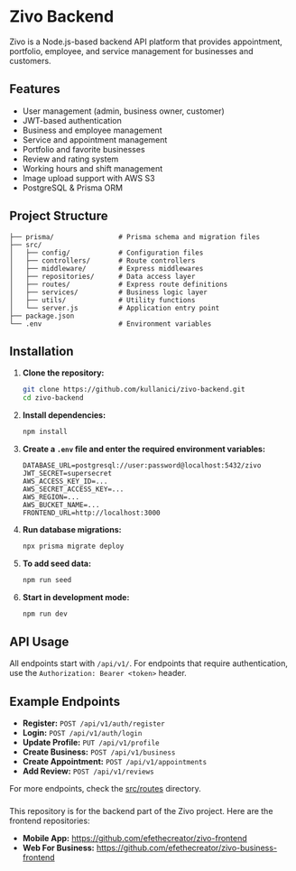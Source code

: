 # Zivo Backend

Zivo is a Node.js-based backend API platform that provides appointment, portfolio, employee, and service management for businesses and customers.

## Features

- User management (admin, business owner, customer)
- JWT-based authentication
- Business and employee management
- Service and appointment management
- Portfolio and favorite businesses
- Review and rating system
- Working hours and shift management
- Image upload support with AWS S3
- PostgreSQL & Prisma ORM

## Project Structure

```
├── prisma/                # Prisma schema and migration files
├── src/
│   ├── config/            # Configuration files
│   ├── controllers/       # Route controllers
│   ├── middleware/        # Express middlewares
│   ├── repositories/      # Data access layer
│   ├── routes/            # Express route definitions
│   ├── services/          # Business logic layer
│   ├── utils/             # Utility functions
│   └── server.js          # Application entry point
├── package.json
└── .env                   # Environment variables
```

## Installation

1. **Clone the repository:**
   ```sh
   git clone https://github.com/kullanici/zivo-backend.git
   cd zivo-backend
   ```

2. **Install dependencies:**
   ```sh
   npm install
   ```

3. **Create a `.env` file and enter the required environment variables:**
   ```
   DATABASE_URL=postgresql://user:password@localhost:5432/zivo
   JWT_SECRET=supersecret
   AWS_ACCESS_KEY_ID=...
   AWS_SECRET_ACCESS_KEY=...
   AWS_REGION=...
   AWS_BUCKET_NAME=...
   FRONTEND_URL=http://localhost:3000
   ```

4. **Run database migrations:**
   ```sh
   npx prisma migrate deploy
   ```

5. **To add seed data:**
   ```sh
   npm run seed
   ```

6. **Start in development mode:**
   ```sh
   npm run dev
   ```

## API Usage

All endpoints start with `/api/v1/`. For endpoints that require authentication, use the `Authorization: Bearer <token>` header.

## Example Endpoints

- **Register:** `POST /api/v1/auth/register`
- **Login:** `POST /api/v1/auth/login`
- **Update Profile:** `PUT /api/v1/profile`
- **Create Business:** `POST /api/v1/business`
- **Create Appointment:** `POST /api/v1/appointments`
- **Add Review:** `POST /api/v1/reviews`

For more endpoints, check the [src/routes](src/routes) directory.

###

This repository is for the backend part of the Zivo project. Here are the frontend repositories:

- **Mobile App:** https://github.com/efethecreator/zivo-frontend
- **Web For Business:** https://github.com/efethecreator/zivo-business-frontend